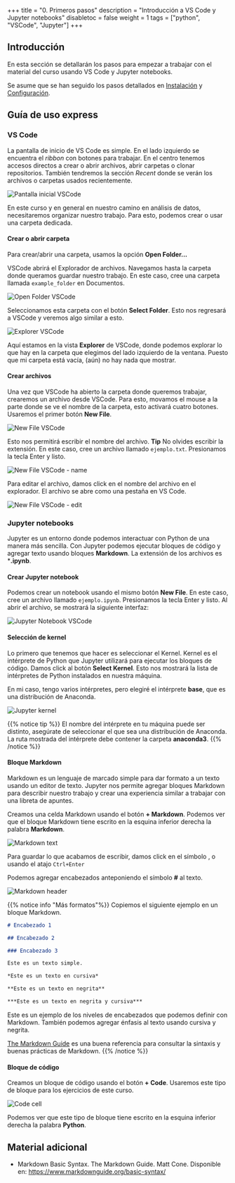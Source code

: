 +++
title = "0. Primeros pasos"
description = "Introducción a VS Code y Jupyter notebooks"
disabletoc = false
weight = 1
tags = ["python", "VSCode", "Jupyter"]
+++

## Introducción

En esta sección se detallarán los pasos para empezar a trabajar con el material 
del curso usando VS Code y Jupyter notebooks.

Se asume que se han seguido los pasos detallados en 
[Instalación](/datlab/basics/configuration/) y 
[Configuración](/datlab/basics/configuration/).

## Guía de uso express 

### VS Code

La pantalla de inicio de VS Code es simple. En el lado izquierdo se encuentra el 
_ribbon_ con botones para trabajar. En el centro tenemos accesos directos a 
crear o abrir archivos, abrir carpetas o clonar repositorios. También tendremos 
la sección _Recent_ donde se verán los archivos o carpetas usados recientemente.

![Pantalla inicial VSCode](files/vscode_start.PNG?height=400px&width=700px)

En este curso y en general en nuestro camino en análisis de datos, necesitaremos
organizar nuestro trabajo. Para esto, podemos crear o usar una carpeta dedicada. 

#### Crear o abrir carpeta
   
Para crear/abrir una carpeta, usamos la opción **Open Folder...**

VSCode abrirá el Explorador de archivos. Navegamos hasta la carpeta donde
queramos guardar nuestro trabajo. En este caso, cree una carpeta llamada 
`example_folder` en Documentos.

![Open Folder VSCode](files/vscode_folder.PNG?height=350px&width=500px)

Seleccionamos esta carpeta con el botón **Select Folder**. Esto nos 
regresará a VSCode y veremos algo similar a esto.

![Explorer VSCode](files/vscode_explorer.PNG?height=250px&width=700px)

Aquí estamos en la vista **Explorer** de VSCode, donde podemos explorar lo 
que hay en la carpeta que elegimos del lado izquierdo de la ventana. Puesto 
que mi carpeta está vacía, (aún) no hay nada que mostrar.

#### Crear archivos

Una vez que VSCode ha abierto la carpeta donde queremos trabajar,
crearemos un archivo desde VSCode. Para esto, movamos el mouse a la parte
donde se ve el nombre de la carpeta, esto activará cuatro botones. Usaremos
el primer botón **New File**.

![New File VSCode](files/vscode_file.PNG?height=400px&width=550px)

Esto nos permitirá escribir el nombre del archivo. **Tip** No olvides 
escribir la extensión. En este caso, cree un archivo llamado `ejemplo.txt`.
Presionamos la tecla Enter y listo. 

![New File VSCode - name](files/vscode_file2.PNG?height=400px&width=550px)

Para editar el archivo, damos click en el nombre del archivo en el 
explorador. El archivo se abre como una pestaña en VS Code.

![New File VSCode - edit](files/vscode_file3.PNG?height=250px&width=700px)

### Jupyter notebooks

Jupyter es un entorno donde podemos interactuar con Python de una manera más 
sencilla. Con Jupyter podemos ejecutar bloques de código y agregar texto usando 
bloques **Markdown**. La extensión de los archivos es ***.ipynb**.

#### Crear Jupyter notebook
    
Podemos crear un notebook usando el mismo botón **New File**. En este caso, 
cree un archivo llamado `ejemplo.ipynb`. Presionamos la tecla Enter y listo. 
Al abrir el archivo, se mostrará la siguiente interfaz:

![Jupyter Notebook VSCode](files/vscode_jupyter.PNG?height=250px&width=670px)

#### Selección de kernel

Lo primero que tenemos que hacer es seleccionar el Kernel. Kernel es el 
intérprete de Python que Jupyter utilizará para ejecutar los bloques de
código. Damos click al botón **Select Kernel**. Esto nos mostrará la lista 
de intérpretes de Python instalados en nuestra máquina.

En mi caso, tengo varios intérpretes, pero elegiré el intérprete **base**, 
que es una distribución de Anaconda.

![Jupyter kernel](files/jupyter_kernel.png?height=180px&width=700px)

{{% notice tip %}}
El nombre del intérprete en tu máquina puede ser distinto, asegúrate de 
seleccionar el que sea una distribución de Anaconda. La ruta mostrada del 
intérprete debe contener la carpeta **anaconda3**.
{{% /notice %}}

#### Bloque Markdown

Markdown es un lenguaje de marcado simple para dar formato a un texto usando un 
editor de texto. Jupyter nos permite agregar bloques Markdown para describir 
nuestro trabajo y crear una experiencia similar a trabajar con una libreta de 
apuntes.

Creamos una celda Markdown usando el botón **+ Markdown**. Podemos ver que el 
bloque Markdown tiene escrito en la esquina inferior derecha la palabra 
**Markdown**.

![Markdown text](files/jupyter_markdown.PNG?height=200px&width=600px)

Para guardar lo que acabamos de escribir, damos click en el símbolo
<i class="fas fa-check"></i>, o usando el atajo `Ctrl+Enter`

Podemos agregar encabezados anteponiendo el símbolo **#** al texto.

![Markdown header](files/jupyter_markdown2.png?height=250px&width=600px)

{{% notice info "Más formatos"%}}
Copiemos el siguiente ejemplo en un bloque Markdown.

```markdown
# Encabezado 1

## Encabezado 2

### Encabezado 3

Este es un texto simple.

*Este es un texto en cursiva*

**Este es un texto en negrita**

***Este es un texto en negrita y cursiva***
```

Este es un ejemplo de los niveles de encabezados que podemos definir con 
Markdown. También podemos agregar énfasis al texto usando cursiva y negrita.

[The Markdown Guide](https://www.markdownguide.org/basic-syntax/) es una buena 
referencia para consultar la sintaxis y buenas prácticas de Markdown.
{{% /notice %}}
    
#### Bloque de código
   
Creamos un bloque de código usando el botón **+ Code**. Usaremos este tipo de 
bloque para los ejercicios de este curso. 

![Code cell](files/jupyter_code.PNG?height=200px&width=590px)

Podemos ver que este tipo de bloque tiene escrito en la esquina inferior 
derecha la palabra **Python**.

## Material adicional

- Markdown Basic Syntax. The Markdown Guide. Matt Cone. Disponible en:
https://www.markdownguide.org/basic-syntax/